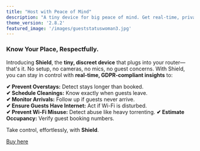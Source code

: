 ```yaml
---
title: "Host with Peace of Mind"
description: "A tiny device for big peace of mind. Get real-time, privacy-safe insights to protect your property and optimize operations."
theme_version: '2.8.2'
featured_image: '/images/gueststatuswoman3.jpg'
---
```


### Know Your Place, Respectfully.
Introducing **Shield**, the **tiny, discreet device** that plugs into your router—that's it. No setup, no cameras, no mics, no guest concerns. With Shield, you can stay in control with **real-time, GDPR-compliant insights** to:

**✔ Prevent Overstays:** Detect stays longer than booked.  
**✔ Schedule Cleanings:** Know exactly when guests leave.  
**✔ Monitor Arrivals:** Follow up if guests never arrive.    
**✔ Ensure Guests Have Internet:** Act if Wi-Fi is disturbed.  
**✔ Prevent Wi-Fi Misuse:** Detect abuse like heavy torrenting.
**✔ Estimate Occupancy:** Verify guest booking numbers.


Take control, effortlessly, with **Shield**.

[Buy here](https://buy.stripe.com/bIYaFk9e1cfVaXK144)